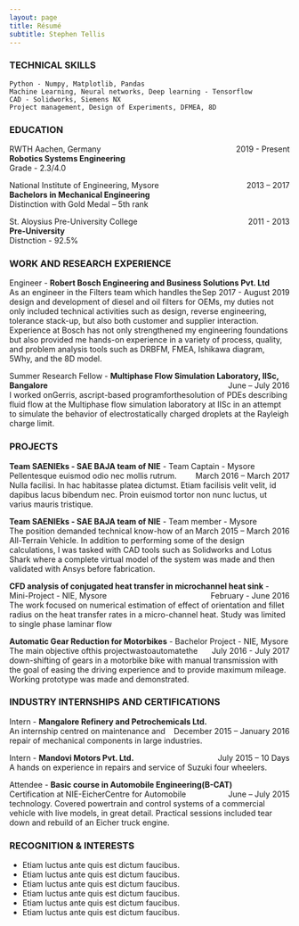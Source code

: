 ```yaml
---
layout: page
title: Résumé
subtitle: Stephen Tellis
---
```


<!--<span style="float: right; "><a href="{{ '/assets/resume.pdf' | prepend: site.baseurl }}"><strong>> Download as PDF</strong></a> </span>
<br>-->

### TECHNICAL SKILLS
``` Python - Numpy, Matplotlib, Pandas ```  
``` Machine Learning, Neural networks, Deep learning - Tensorflow ```  
``` CAD - Solidworks, Siemens NX ```  
``` Project management, Design of Experiments, DFMEA, 8D ```  

### EDUCATION
RWTH Aachen, Germany <span style="float: right; ">2019 - Present</span>  
**Robotics Systems Engineering**  
Grade - 2.3/4.0
 
National Institute of Engineering, Mysore <span style="float: right; ">2013 – 2017</span>  
**Bachelors in Mechanical Engineering**  
Distinction with Gold Medal – 5th rank

St. Aloysius Pre-University College <span style="float: right; ">2011 - 2013</span>  
**Pre-University**  
Distnction - 92.5% 

### WORK AND RESEARCH EXPERIENCE

Engineer - **Robert Bosch Engineering and Business Solutions Pvt.
Ltd** <span style="float: right; ">Sep 2017 - August 2019</span>  
As an engineer in the Filters team which handles the design and development of diesel and oil filters for OEMs, my duties not only included technical activities such as design, reverse engineering, tolerance stack-up, but also both customer and supplier interaction.  
Experience at Bosch has not only strengthened my engineering foundations but also provided me hands-on experience in a variety of process, quality, and problem analysis tools such as DRBFM, FMEA, Ishikawa diagram, 5Why, and the 8D model.  
 
Summer Research Fellow - **Multiphase Flow Simulation Laboratory, IISc, Bangalore** <span style="float: right; ">June – July 2016</span>  
I worked onGerris, ascript-based programforthesolution of PDEs describing fluid flow at the Multiphase flow simulation laboratory at IISc in an attempt to simulate the behavior of electrostatically charged droplets at the Rayleigh charge limit.  

### PROJECTS
**Team SAENIEks - SAE BAJA team of NIE** - Team Captain - Mysore <span style="float: right; ">March 2016 – March 2017</span>  
Pellentesque euismod odio nec mollis rutrum. Nulla facilisi. In hac habitasse platea dictumst. Etiam facilisis velit velit, id dapibus lacus bibendum nec. Proin euismod tortor non nunc luctus, ut varius mauris tristique.  

**Team SAENIEks - SAE BAJA team of NIE** - Team member - Mysore <span style="float: right; ">March 2015 – March 2016</span>  
The position demanded technical know-how of an All-Terrain Vehicle. In addition to performing some of the design calculations, I was tasked with CAD tools such as Solidworks and Lotus Shark where a complete virtual model of the system was made and then validated with Ansys before fabrication.  

**CFD analysis of conjugated heat transfer in microchannel heat sink** - Mini-Project - NIE, Mysore <span style="float: right; ">February - June 2016</span>  
The work focused on numerical estimation of effect of orientation and fillet radius on the heat transfer rates in a micro-channel heat. Study was limited to single phase laminar flow  

**Automatic Gear Reduction for Motorbikes** - Bachelor Project - NIE, Mysore <span style="float: right; ">July 2016 - July 2017</span>  
The main objective ofthis projectwastoautomatethe down-shifting of gears in a motorbike bike with manual transmission with the goal of easing the driving experience and to provide maximum mileage. Working prototype was made and demonstrated.  

### INDUSTRY INTERNSHIPS AND CERTIFICATIONS

Intern - **Mangalore Refinery and Petrochemicals Ltd.** <span style="float: right; ">December 2015 – January 2016</span>  
An internship centred on maintenance and repair of mechanical components in large industries.  

Intern - **Mandovi Motors Pvt. Ltd.** <span style="float: right; ">July 2015 – 10 Days</span>  
A hands on experience in repairs and service of Suzuki four wheelers.

Attendee - **Basic course in Automobile Engineering(B-CAT)** <span style="float: right; ">June – July 2015</span>  
Certification at NIE-EicherCentre for Automobile technology. Covered powertrain and control systems of a commercial vehicle with live models, in great detail. Practical sessions included tear down and rebuild of an Eicher truck engine.

### RECOGNITION & INTERESTS

- Etiam luctus ante quis est dictum faucibus.
- Etiam luctus ante quis est dictum faucibus.
- Etiam luctus ante quis est dictum faucibus.
- Etiam luctus ante quis est dictum faucibus.
- Etiam luctus ante quis est dictum faucibus.
- Etiam luctus ante quis est dictum faucibus.
